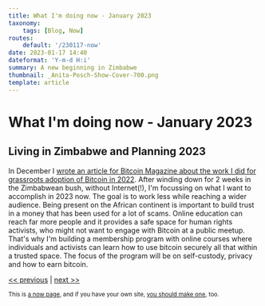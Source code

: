 ```yaml
---
title: What I'm doing now - January 2023
taxonomy:
    tags: [Blog, Now]
routes:
    default: '/230117-now'
date: 2023-01-17 14:40
dateformat: 'Y-m-d H:i'
summary: A new beginning in Zimbabwe
thumbnail: _Anita-Posch-Show-Cover-700.png
template: article
---
```


# What I'm doing now - January 2023

## Living in Zimbabwe and Planning 2023

In December I [wrote an article for Bitcoin Magazine about the work I did for grassroots adoption of Bitcoin in 2022](/bitcoin-africa-review-2022). After winding down for 2 weeks in the Zimbabwean bush, without Internet(!), I'm focussing on what I want to accomplish in 2023 now. The goal is to work less while reaching a wider audience. Being present on the African continent is important to build trust in a money that has been used for a lot of scams. Online education can reach far more people and it provides a safe space for human rights activists, who might not want to engage with Bitcoin at a public meetup. That's why I'm building a membership program with online courses where individuals and activists can learn how to use bitcoin securely all that within a trusted space. The focus of the program will be on self-custody, privacy and how to earn bitcoin.

[<< previous](/220908-now) | [next >>](/231101-now)

<small>This is [a now page](https://nownownow.com/about), and if you have your own site, [you should make one](https://nownownow.com/about), too.</small>